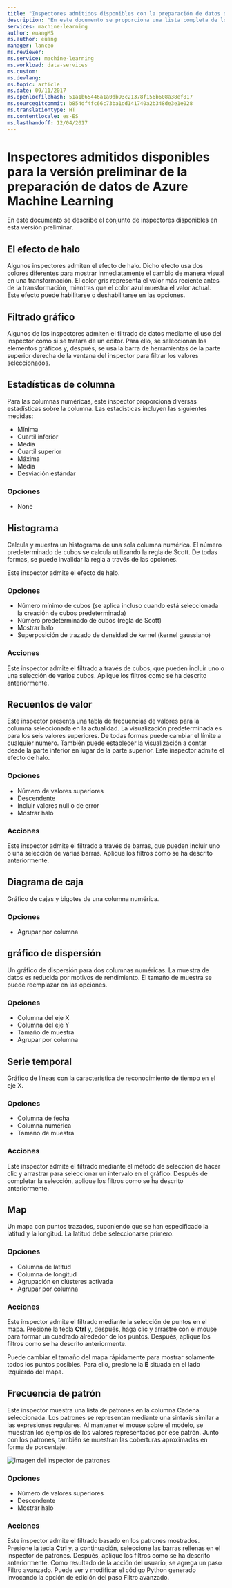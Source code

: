 ```yaml
---
title: "Inspectores admitidos disponibles con la preparación de datos de Azure Machine Learning | Microsoft Docs"
description: "En este documento se proporciona una lista completa de los inspectores disponibles para la preparación de datos para Azure Machine Learning"
services: machine-learning
author: euangMS
ms.author: euang
manager: lanceo
ms.reviewer: 
ms.service: machine-learning
ms.workload: data-services
ms.custom: 
ms.devlang: 
ms.topic: article
ms.date: 09/11/2017
ms.openlocfilehash: 51a1b65446a1a0db93c21378f156b608a38ef817
ms.sourcegitcommit: b854df4fc66c73ba1dd141740a2b348de3e1e028
ms.translationtype: HT
ms.contentlocale: es-ES
ms.lasthandoff: 12/04/2017
---
```

# <a name="supported-inspectors-for-the-azure-machine-learning-data-preparation-preview"></a>Inspectores admitidos disponibles para la versión preliminar de la preparación de datos de Azure Machine Learning
En este documento se describe el conjunto de inspectores disponibles en esta versión preliminar.

## <a name="the-halo-effect"></a>El efecto de halo 
Algunos inspectores admiten el efecto de halo. Dicho efecto usa dos colores diferentes para mostrar inmediatamente el cambio de manera visual en una transformación. El color gris representa el valor más reciente antes de la transformación, mientras que el color azul muestra el valor actual. Este efecto puede habilitarse o deshabilitarse en las opciones.

## <a name="graphical-filtering"></a>Filtrado gráfico 
Algunos de los inspectores admiten el filtrado de datos mediante el uso del inspector como si se tratara de un editor. Para ello, se seleccionan los elementos gráficos y, después, se usa la barra de herramientas de la parte superior derecha de la ventana del inspector para filtrar los valores seleccionados. 

## <a name="column-statistics"></a>Estadísticas de columna
Para las columnas numéricas, este inspector proporciona diversas estadísticas sobre la columna. Las estadísticas incluyen las siguientes medidas: 
- Mínima
- Cuartil inferior
- Media
- Cuartil superior
- Máxima
- Media
- Desviación estándar


### <a name="options"></a>Opciones 
- None

## <a name="histogram"></a>Histograma 
Calcula y muestra un histograma de una sola columna numérica. El número predeterminado de cubos se calcula utilizando la regla de Scott. De todas formas, se puede invalidar la regla a través de las opciones.

Este inspector admite el efecto de halo.


### <a name="options"></a>Opciones
- Número mínimo de cubos (se aplica incluso cuando está seleccionada la creación de cubos predeterminada)
- Número predeterminado de cubos (regla de Scott) 
- Mostrar halo
- Superposición de trazado de densidad de kernel (kernel gaussiano) 


### <a name="actions"></a>Acciones
Este inspector admite el filtrado a través de cubos, que pueden incluir uno o una selección de varios cubos. Aplique los filtros como se ha descrito anteriormente.

## <a name="value-counts"></a>Recuentos de valor
Este inspector presenta una tabla de frecuencias de valores para la columna seleccionada en la actualidad. La visualización predeterminada es para los seis valores superiores. De todas formas puede cambiar el límite a cualquier número. También puede establecer la visualización a contar desde la parte inferior en lugar de la parte superior. Este inspector admite el efecto de halo.

### <a name="options"></a>Opciones 
- Número de valores superiores
- Descendente
- Incluir valores null o de error
- Mostrar halo


### <a name="actions"></a>Acciones 
Este inspector admite el filtrado a través de barras, que pueden incluir uno o una selección de varias barras. Aplique los filtros como se ha descrito anteriormente.

## <a name="box-plot"></a>Diagrama de caja 
Gráfico de cajas y bigotes de una columna numérica.

### <a name="options"></a>Opciones 
- Agrupar por columna

## <a name="scatter-plot"></a>gráfico de dispersión
Un gráfico de dispersión para dos columnas numéricas. La muestra de datos es reducida por motivos de rendimiento. El tamaño de muestra se puede reemplazar en las opciones.

### <a name="options"></a>Opciones  
- Columna del eje X
- Columna del eje Y
- Tamaño de muestra
- Agrupar por columna


## <a name="time-series"></a>Serie temporal
Gráfico de líneas con la característica de reconocimiento de tiempo en el eje X.

### <a name="options"></a>Opciones
- Columna de fecha
- Columna numérica
- Tamaño de muestra


### <a name="actions"></a>Acciones
Este inspector admite el filtrado mediante el método de selección de hacer clic y arrastrar para seleccionar un intervalo en el gráfico. Después de completar la selección, aplique los filtros como se ha descrito anteriormente.


## <a name="map"></a>Map 
Un mapa con puntos trazados, suponiendo que se han especificado la latitud y la longitud. La latitud debe seleccionarse primero.

### <a name="options"></a>Opciones
- Columna de latitud
- Columna de longitud
- Agrupación en clústeres activada
- Agrupar por columna


### <a name="actions"></a>Acciones
Este inspector admite el filtrado mediante la selección de puntos en el mapa. Presione la tecla **Ctrl** y, después, haga clic y arrastre con el mouse para formar un cuadrado alrededor de los puntos. Después, aplique los filtros como se ha descrito anteriormente.

Puede cambiar el tamaño del mapa rápidamente para mostrar solamente todos los puntos posibles. Para ello, presione la **E** situada en el lado izquierdo del mapa.


## <a name="pattern-frequency"></a>Frecuencia de patrón 

Este inspector muestra una lista de patrones en la columna Cadena seleccionada. Los patrones se representan mediante una sintaxis similar a las expresiones regulares. Al mantener el mouse sobre el modelo, se muestran los ejemplos de los valores representados por ese patrón. Junto con los patrones, también se muestran las coberturas aproximadas en forma de porcentaje.

![Imagen del inspector de patrones](media/data-prep-appendix4-supported-inspectors/PatternInspectorProductNumber.png)

### <a name="options"></a>Opciones
- Número de valores superiores
- Descendente
- Mostrar halo

### <a name="actions"></a>Acciones
Este inspector admite el filtrado basado en los patrones mostrados. Presione la tecla **Ctrl** y, a continuación, seleccione las barras rellenas en el inspector de patrones. Después, aplique los filtros como se ha descrito anteriormente. Como resultado de la acción del usuario, se agrega un paso Filtro avanzado. Puede ver y modificar el código Python generado invocando la opción de edición del paso Filtro avanzado.
